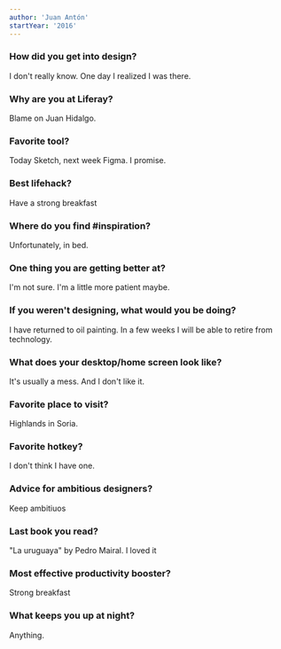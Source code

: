 ```yaml
---
author: 'Juan Antón'
startYear: '2016'
---
```


### How did you get into design?

I don't really know. One day I realized I was there.

### Why are you at Liferay?

Blame on Juan Hidalgo.

### Favorite tool?

Today Sketch, next week Figma. I promise.

### Best lifehack?

Have a strong breakfast

### Where do you find #inspiration?

Unfortunately, in bed.

### One thing you are getting better at?

I'm not sure. I'm a little more patient maybe.

### If you weren't designing, what would you be doing?

I have returned to oil painting. In a few weeks I will be able to retire from technology.

### What does your desktop/home screen look like?

It's usually a mess. And I don't like it.

### Favorite place to visit?

Highlands in Soria.

### Favorite hotkey?

I don't think I have one.

### Advice for ambitious designers?

Keep ambitiuos

### Last book you read?

"La uruguaya" by Pedro Mairal. I loved it

### Most effective productivity booster?

Strong breakfast

### What keeps you up at night?

Anything.
